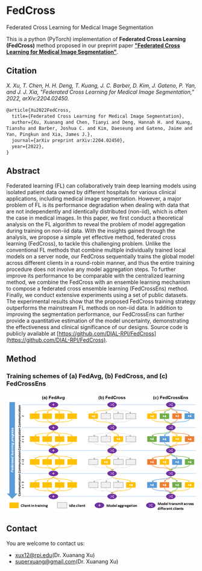 # FedCross
Federated Cross Learning for Medical Image Segmentation

This is a python (PyTorch) implementation of **Federated Cross Learning (FedCross)** method proposed in our preprint paper [**"Federated Cross Learning for Medical Image Segmentation"**](https://arxiv.org/abs/2204.02450).

## Citation
  *X. Xu, T. Chen, H. H. Deng, T. Kuang, J. C. Barber, D. Kim, J. Gateno, P. Yan, and J. J. Xia, "Federated Cross Learning for Medical Image Segmentation," 2022, arXiv:2204.02450.*

    @article{Xu2022FedCross, 
      title={Federated Cross Learning for Medical Image Segmentation}, 
      author={Xu, Xuanang and Chen, Tianyi and Deng, Hannah H. and Kuang, Tianshu and Barber, Joshua C. and Kim, Daeseung and Gateno, Jaime and Yan, Pingkun and Xia, James J.}, 
      journal={arXiv preprint arXiv:2204.02450}, 
      year={2022}, 
    }

## Abstract
Federated learning (FL) can collaboratively train deep learning models using isolated patient data owned by different hospitals for various clinical applications, including medical image segmentation. However, a major problem of FL is its performance degradation when dealing with data that are not independently and identically distributed (non-iid), which is often the case in medical images. In this paper, we first conduct a theoretical analysis on the FL algorithm to reveal the problem of model aggregation during training on non-iid data. With the insights gained through the analysis, we propose a simple yet effective method, federated cross learning (FedCross), to tackle this challenging problem. Unlike the conventional FL methods that combine multiple individually trained local models on a server node, our FedCross sequentially trains the global model across different clients in a round-robin manner, and thus the entire training procedure does not involve any model aggregation steps. To further improve its performance to be comparable with the centralized learning method, we combine the FedCross with an ensemble learning mechanism to compose a federated cross ensemble learning (FedCrossEns) method. Finally, we conduct extensive experiments using a set of public datasets. The experimental results show that the proposed FedCross training strategy outperforms the mainstream FL methods on non-iid data. In addition to improving the segmentation performance, our FedCrossEns can further provide a quantitative estimation of the model uncertainty, demonstrating the effectiveness and clinical significance of our designs. Source code is publicly available at [https://github.com/DIAL-RPI/FedCross](https://github.com/DIAL-RPI/FedCross).

## Method
### Training schemes of (a) FedAvg, (b) FedCross, and (c) FedCrossEns
<img src="./fig_main.png"/>

## Contact
You are welcome to contact us:  
  - [xux12@rpi.edu](mailto:xux12@rpi.edu)(Dr. Xuanang Xu)  
  - [superxuang@gmail.com](mailto:superxuang@gmail.com)(Dr. Xuanang Xu)